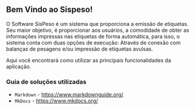 ## Bem Vindo ao Sispeso!

O Software SisPeso é um sistema que proporciona a emissão de etiquetas. Seu maior objetivo, é
proporcionar aos usuários, a comodidade de obter as informações impressas nas etiquetas de
forma automática, para isso, o sistema conta com duas opções de execução: Através de conexão
com balanças de pesagens e/ou impressão de etiquetas avulsas.

Aqui você encontrará como utilizar as principais funcionalidades da aplicação.

### Guia de soluções utilizadas

* `Markdown` - https://www.markdownguide.org/
* `MkDocs` - https://www.mkdocs.org/
